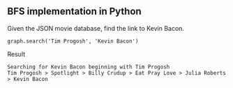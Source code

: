 ## BFS implementation in Python

Given the JSON movie database, find the link to Kevin Bacon.

`graph.search('Tim Progosh', 'Kevin Bacon')`

Result

```
Searching for Kevin Bacon beginning with Tim Progosh
Tim Progosh > Spotlight > Billy Crudup > Eat Pray Love > Julia Roberts > Kevin Bacon
```